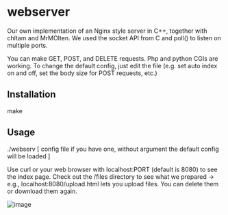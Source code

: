 # webserver
Our own implementation of an Nginx style server in C++, together with chltam and MrMOlten.
We used the socket API from C and poll() to listen on multiple ports.

You can make GET, POST, and DELETE requests.
Php and python CGIs are working.
To change the default config, just edit the file (e.g. set auto index on and off, set the body size for POST requests, etc.)

## Installation

make

## Usage

./webserv \[ config file if you have one, without argument the default config will be loaded ]

Use curl or your web browser with localhost:PORT (default is 8080) to see the index page.
Check out the /files directory to see what we prepared
-> e.g., localhost:8080/upload.html lets you upload files. You can delete them or download them again.

![image](https://github.com/cbadura/webserver/assets/93912698/5bf51b46-2c4f-42f6-9eaf-902397fdd741)

